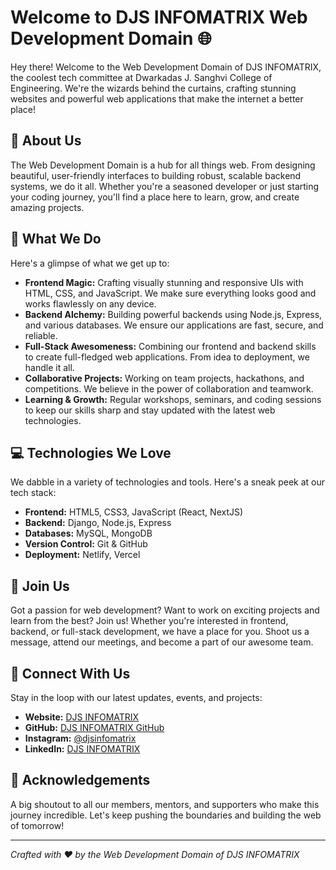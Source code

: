 # Welcome to DJS INFOMATRIX Web Development Domain 🌐

Hey there! Welcome to the Web Development Domain of DJS INFOMATRIX, the coolest tech committee at Dwarkadas J. Sanghvi College of Engineering. We're the wizards behind the curtains, crafting stunning websites and powerful web applications that make the internet a better place!

## 🎉 About Us

The Web Development Domain is a hub for all things web. From designing beautiful, user-friendly interfaces to building robust, scalable backend systems, we do it all. Whether you're a seasoned developer or just starting your coding journey, you'll find a place here to learn, grow, and create amazing projects.

## 🚀 What We Do

Here's a glimpse of what we get up to:

- **Frontend Magic:** Crafting visually stunning and responsive UIs with HTML, CSS, and JavaScript. We make sure everything looks good and works flawlessly on any device.
- **Backend Alchemy:** Building powerful backends using Node.js, Express, and various databases. We ensure our applications are fast, secure, and reliable.
- **Full-Stack Awesomeness:** Combining our frontend and backend skills to create full-fledged web applications. From idea to deployment, we handle it all.
- **Collaborative Projects:** Working on team projects, hackathons, and competitions. We believe in the power of collaboration and teamwork.
- **Learning & Growth:** Regular workshops, seminars, and coding sessions to keep our skills sharp and stay updated with the latest web technologies.

## 💻 Technologies We Love

We dabble in a variety of technologies and tools. Here's a sneak peek at our tech stack:

- **Frontend:** HTML5, CSS3, JavaScript (React, NextJS)
- **Backend:** Django, Node.js, Express
- **Databases:** MySQL, MongoDB
- **Version Control:** Git & GitHub
- **Deployment:** Netlify, Vercel

## 🌟 Join Us

Got a passion for web development? Want to work on exciting projects and learn from the best? Join us! Whether you're interested in frontend, backend, or full-stack development, we have a place for you. Shoot us a message, attend our meetings, and become a part of our awesome team.

## 🤝 Connect With Us

Stay in the loop with our latest updates, events, and projects:

- **Website:** [DJS INFOMATRIX](https://djs-infomatrix-website.onrender.com/)
- **GitHub:** [DJS INFOMATRIX GitHub](https://github.com/DJS-INFOMATRIX)
- **Instagram:** [@djsinfomatrix](https://www.instagram.com/djsinfomatrix?igsh=N3VwbnhnMTM3MjZi)
- **LinkedIn:** [DJS INFOMATRIX](https://www.linkedin.com/company/djs-infomatrix/mycompany/)

## 🙌 Acknowledgements

A big shoutout to all our members, mentors, and supporters who make this journey incredible. Let's keep pushing the boundaries and building the web of tomorrow!

---

*Crafted with ❤️ by the Web Development Domain of DJS INFOMATRIX*
